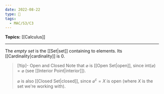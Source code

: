 ```yaml
---
date: 2022-08-22
type: 🧠
tags:
  - MAC/S3/C3
---
```


**Topics:** [[Calculus]]

---

The _empty set_ is the [[Set|set]] containing to elements. Its [[Cardinality|cardinality]] is $0$.

> [!tip]- Open and Closed
> Note that $\varnothing$ is [[Open Set|open]], since $\text{int}(\varnothing) = \varnothing$ (see [[Interior Point|interior]]).
>
> $\varnothing$ is also [[Closed Set|closed]], since $\varnothing^{c} = X$ is open (where $X$ is the set we're working with).
